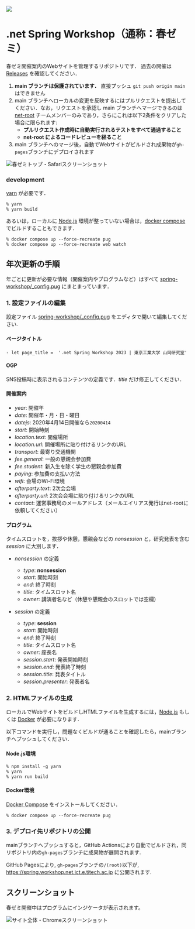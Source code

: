 ![](https://raw.githubusercontent.com/yamaoka-kitaguchi-lab/website/images/logo.png)

# .net Spring Workshop（通称：春ゼミ）

春ゼミ開催案内のWebサイトを管理するリポジトリです．
過去の開催は [Releases](https://github.com/yamaoka-kitaguchi-lab/spring-workshop/releases) を確認してください．

1. **main ブランチは保護されています．** 直接プッシュ `git push origin main` はできません
1. main ブランチへローカルの変更を反映するにはプルリクエストを提出してください．なお，リクエストを承認し main ブランチへマージできるのは [net-root](https://github.com/orgs/yamaoka-kitaguchi-lab/teams/net-root) チームメンバーのみであり，さらにこれは以下2条件をクリアした場合に限られます:
    - **プルリクエスト作成時に自動実行されるテストをすべて通過すること**
    - **net-root によるコードレビューを経ること**
1. main ブランチへのマージ後，自動でWebサイトがビルドされ成果物が`gh-pages`ブランチにデプロイされます

![春ゼミトップ・Safariスクリーンショット](https://raw.githubusercontent.com/yamaoka-kitaguchi-lab/spring-workshop/screenshot/safari.png "春ゼミトップ・Safariスクリーンショット")

### development
[yarn](https://yarnpkg.com/en/) が必要です．
```
% yarn
% yarn build
```
あるいは，ローカルに [Node.js](https://nodejs.org/en/) 環境が整っていない場合は，[docker compose](https://docs.docker.com/compose/) でビルドすることもできます．
```
% docker compose up --force-recreate pug
% docker compose up --force-recreate web watch
```

## 年次更新の手順
年ごとに更新が必要な情報（開催案内やプログラムなど）はすべて [spring-workshop/_config.pug](https://github.com/yamaoka-kitaguchi-lab/spring.workshop.net.ict.e.titech.ac.jp/blob/main/spring-workshop/_config.pug) にまとまっています．

### 1. 設定ファイルの編集
設定ファイル [spring-workshop/_config.pug](https://github.com/yamaoka-kitaguchi-lab/spring.workshop.net.ict.e.titech.ac.jp/blob/main/spring-workshop/_config.pug) をエディタで開いて編集してください.

#### ページタイトル
```
- let page_title =  '.net Spring Workshop 2023 | 東京工業大学 山岡研究室'
```

#### OGP
SNS投稿時に表示されるコンテンツの定義です．*title* だけ修正してください．

#### 開催案内
- *year*: 開催年
- *date*: 開催年・月・日・曜日
- *datejs*: 2020年4月14日開催なら`20200414`
- *start*: 開始時刻
- *location.text*: 開催場所
- *location.url*: 開催場所に貼り付けるリンクのURL
- *transport*: 最寄り交通機関
- *fee.general*: 一般の懇親会参加費
- *fee.student*: 新入生を除く学生の懇親会参加費
- *paying*: 参加費の支払い方法
- *wifi*: 会場のWi-Fi環境
- *afterparty.text*: 2次会会場
- *afterparty.url*: 2次会会場に貼り付けるリンクのURL
- *contact*: 運営事務局のメールアドレス（メールエイリアス発行はnet-rootに依頼してください）

#### プログラム
タイムスロットを，挨拶や休憩，懇親会などの *nonsession* と，研究発表を含む *session* に大別します．

- *nonsession* の定義
  - *type*: **nonsession**
  - *start*: 開始時刻
  - *end*: 終了時刻
  - *title*: タイムスロット名
  - *owner*: 講演者名など（休憩や懇親会のスロットでは空欄）

- *session* の定義
  - *type*: **session**
  - *start*: 開始時刻
  - *end*: 終了時刻
  - *title*: タイムスロット名
  - *owner*: 座長名
  - *session.start*: 発表開始時刻
  - *session.end*: 発表終了時刻
  - *session.title*: 発表タイトル
  - *session.presenter*: 発表者名

### 2. HTMLファイルの生成
ローカルでWebサイトをビルドしHTMLファイルを生成するには，[Node.js](https://nodejs.org/en/) もしくは [Docker](https://www.docker.com/) が必要になります．  

以下コマンドを実行し，問題なくビルドが通ることを確認したら，mainブランチへプッシュしてください．

#### Node.js環境
```
% npm install -g yarn
% yarn
% yarn run build
```

#### Docker環境
[Docker Compose](https://docs.docker.com/compose/) をインストールしてください．
```
% docker compose up --force-recreate pug
```

### 3. デプロイ先リポジトリの公開
mainブランチへプッシュすると，GitHub Actionsにより自動でビルドされ，同リポジトリ内の`gh-pages`ブランチに成果物が展開されます.

GitHub Pagesにより, `gh-pages`ブランチの`/(root)`以下が, https://spring.workshop.net.ict.e.titech.ac.jp に公開されます.

## スクリーンショット
春ゼミ開催中はプログラムにインジケータが表示されます。

![サイト全体・Chromeスクリーンショット](https://raw.githubusercontent.com/yamaoka-kitaguchi-lab/spring-workshop/screenshot/all.png "サイト全体・Chromeスクリーンショット")

